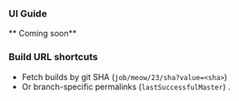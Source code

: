 ### UI Guide
 ** Coming soon**

### Build URL shortcuts
 * Fetch builds by git SHA (`job/meow/23/sha?value=<sha>`)
 * Or branch-specific permalinks (`lastSuccessfulMaster`) .
